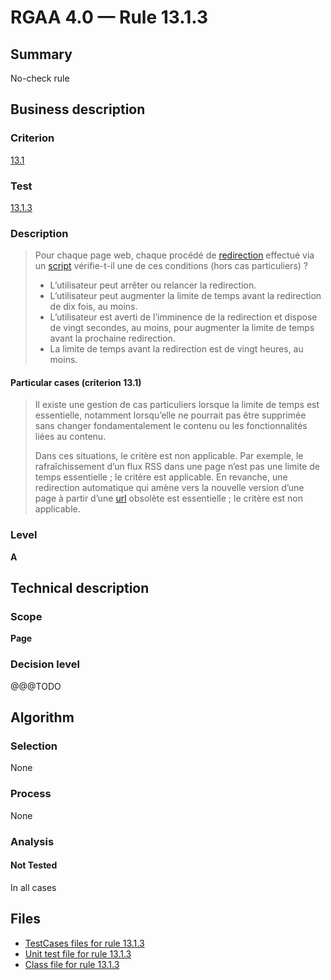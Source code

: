 # RGAA 4.0 — Rule 13.1.3

## Summary

No-check rule

## Business description

### Criterion

[13.1](https://www.numerique.gouv.fr/publications/rgaa-accessibilite/methode/criteres/#crit-13-1)

### Test

[13.1.3](https://www.numerique.gouv.fr/publications/rgaa-accessibilite/methode/criteres/#test-13-1-3)

### Description

> Pour chaque page web, chaque procédé de [redirection](https://www.numerique.gouv.fr/publications/rgaa-accessibilite/methode/glossaire/#redirection) effectué via un [script](https://www.numerique.gouv.fr/publications/rgaa-accessibilite/methode/glossaire/#script) vérifie-t-il une de ces conditions (hors cas particuliers) ?
> 
> * L’utilisateur peut arrêter ou relancer la redirection.
> * L’utilisateur peut augmenter la limite de temps avant la redirection de dix fois, au moins.
> * L’utilisateur est averti de l’imminence de la redirection et dispose de vingt secondes, au moins, pour augmenter la limite de temps avant la prochaine redirection.
> * La limite de temps avant la redirection est de vingt heures, au moins.

#### Particular cases (criterion 13.1)

> Il existe une gestion de cas particuliers lorsque la limite de temps est essentielle, notamment lorsqu’elle ne pourrait pas être supprimée sans changer fondamentalement le contenu ou les fonctionnalités liées au contenu.
> 
> Dans ces situations, le critère est non applicable. Par exemple, le rafraîchissement d’un flux RSS dans une page n’est pas une limite de temps essentielle ; le critère est applicable. En revanche, une redirection automatique qui amène vers la nouvelle version d’une page à partir d’une [url](https://www.numerique.gouv.fr/publications/rgaa-accessibilite/methode/glossaire/#url) obsolète est essentielle ; le critère est non applicable.

### Level

**A**


## Technical description

### Scope

**Page**

### Decision level

@@@TODO


## Algorithm

### Selection

None

### Process

None

### Analysis

#### Not Tested

In all cases


## Files

- [TestCases files for rule 13.1.3](https://gitlab.com/asqatasun/Asqatasun/-/tree/v5/rules/rules-rgaa4.0/src/test/resources/testcases/rgaa40/Rgaa40Rule130103/)
- [Unit test file for rule 13.1.3](https://gitlab.com/asqatasun/Asqatasun/-/blob/v5/rules/rules-rgaa4.0/src/test/java/org/asqatasun/rules/rgaa40/Rgaa40Rule130103Test.java)
- [Class file for rule 13.1.3](https://gitlab.com/asqatasun/Asqatasun/-/blob/v5/rules/rules-rgaa4.0/src/main/java/org/asqatasun/rules/rgaa40/Rgaa40Rule130103.java)


